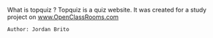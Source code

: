 What is topquiz ?
	Topquiz is a quiz website.
	It was created for a study project on www.OpenClassRooms.com

	Author: Jordan Brito

